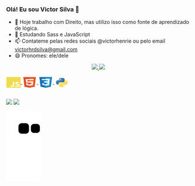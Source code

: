 ### Olá! Eu sou Victor Silva 👋


- 🔭 Hoje trabalho com Direito, mas utilizo isso como fonte de aprendizado de lógica.
- 🌱 Estudando Sass e JavaScript
- 📫 Contateme pelas redes sociais @victorhenrie ou pelo email victorhrdsilva@gmail.com
- 😄 Pronomes: ele/dele
<div align="center">
  <a href="https://github.com/victorhenrie">
  <img height="180em" src="https://github-readme-stats.vercel.app/api?username=victorhenrie&show_icons=true&theme=dracula&include_all_commits=true&count_private=true"/>
  <img height="180em" src="https://github-readme-stats.vercel.app/api/top-langs/?username=victorhenrie&layout=compact&langs_count=7&theme=dracula"/>
</div>
  
<div style="display: inline_block"><br>
  <img align="center" alt="Js" height="30" width="40" src="https://raw.githubusercontent.com/devicons/devicon/master/icons/javascript/javascript-plain.svg">
  <img align="center" alt="HTML" height="30" width="40" src="https://raw.githubusercontent.com/devicons/devicon/master/icons/html5/html5-original.svg">
  <img align="center" alt="CSS" height="30" width="40" src="https://raw.githubusercontent.com/devicons/devicon/master/icons/css3/css3-original.svg">
  <img align="center" alt="Rafa-Python" height="30" width="40" src="https://raw.githubusercontent.com/devicons/devicon/master/icons/python/python-original.svg">
</div>
  
  ##
 
<div> 
  <a href = "mailto:victorhrdsilva@gmail.com"><img src="https://img.shields.io/badge/-Gmail-%23333?style=for-the-badge&logo=gmail&logoColor=white" target="_blank"></a>
  <a href="https://www.linkedin.com/in/victorhenrie" target="_blank"><img src="https://img.shields.io/badge/-LinkedIn-%230077B5?style=for-the-badge&logo=linkedin&logoColor=white" target="_blank"></a> 
 
   ![Snake animation](https://github.com/victorhenrie/victorhenrie/blob/output/github-contribution-grid-snake.svg)
</div>
